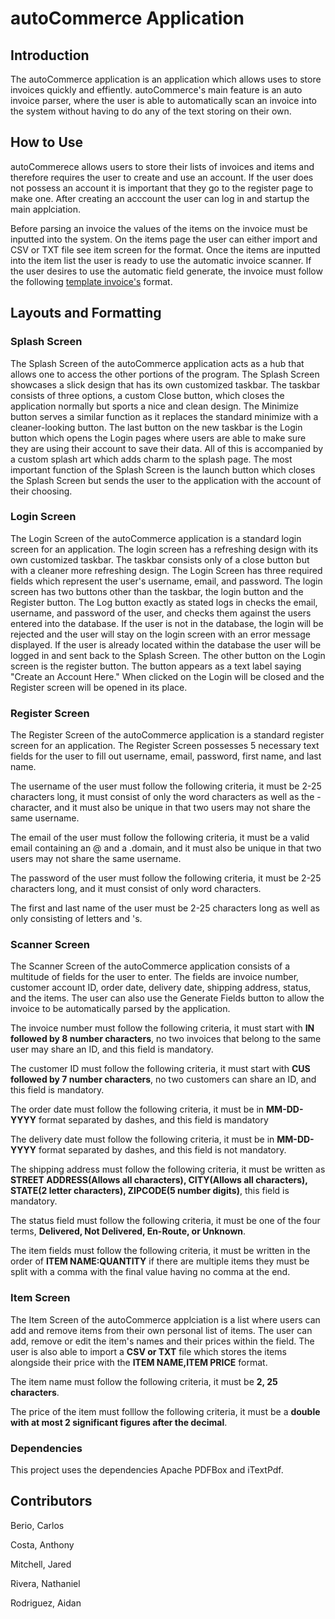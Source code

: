 # autoCommerce Application

## Introduction

The autoCommerce application is an application which allows uses to store invoices quickly and effiently. autoCommerce's main feature is an auto invoice parser, where the user is able to automatically scan an invoice into the system without having to do any of the text storing on their own.

## How to Use

autoCommerece allows users to store their lists of invoices and items and therefore requires the user to create and use an account. If the user does not possess an account it is important that they go to the register page to make one. After creating an acccount the user can log in and startup the main applciation.

Before parsing an invoice the values of the items on the invoice must be inputted into the system. On the items page the user can either import and CSV or TXT file see item screen for the format. Once the items are inputted into the item list the user is ready to use the automatic invoice scanner. If the user desires to use the automatic field generate, the invoice must follow the following [template invoice's](https://mega.nz/file/lwYUlTSa#HKTgwi4VXc91Ok6ZvWv0CG4YHIpObMCM0VFsW8aqlKw) format. 

## Layouts and Formatting

### Splash Screen

The Splash Screen of the autoCommerce application acts as a hub that allows one to access the other portions of the program. The Splash Screen showcases a slick design that has its own customized taskbar. The taskbar consists of three options, a custom Close button, which closes the application normally but sports a nice and clean design. The Minimize button serves a similar function as it replaces the standard minimize with a cleaner-looking button. The last button on the new taskbar is the Login button which opens the Login pages where users are able to make sure they are using their account to save their data. All of this is accompanied by a custom splash art which adds charm to the splash page. The most important function of the Splash Screen is the launch button which closes the Splash Screen but sends the user to the application with the account of their choosing.

### Login Screen

The Login Screen of the autoCommerce application is a standard login screen for an application. The login screen has a refreshing design with its own customized taskbar. The taskbar consists only of a close button but with a cleaner more refreshing design. The Login Screen has three required fields which represent the user's username, email, and password. The login screen has two buttons other than the taskbar, the login button and the Register button. The Log button exactly as stated logs in checks the email, username, and password of the user, and checks them against the users entered into the database. If the user is not in the database, the login will be rejected and the user will stay on the login screen with an error message displayed. If the user is already located within the database the user will be logged in and sent back to the Splash Screen. The other button on the Login screen is the register button. The button appears as a text label saying "Create an Account Here." When clicked on the Login will be closed and the Register screen will be opened in its place.

### Register Screen

The Register Screen of the autoCommerce application is a standard register screen for an application. The Register Screen possesses 5 necessary text fields for the user to fill out username, email, password, first name, and last name.

The username of the user must follow the following criteria, it must be 2-25 characters long, it must consist of only the word characters as well as the - character, and it must also be unique in that two users may not share the same username.

The email of the user must follow the following criteria, it must be a valid email containing an @ and a .domain, and it must also be unique in that two users may not share the same username.

The password of the user must follow the following criteria, it must be 2-25 characters long, and it must consist of only word characters.

The first and last name of the user must be 2-25 characters long as well as only consisting of letters and 's. 

### Scanner Screen

The Scanner Screen of the autoCommerce application consists of a multitude of fields for the user to enter. The fields are invoice number, customer account ID, order date, delivery date, shipping address, status, and the items. The user can also use the Generate Fields button to allow the invoice to be automatically parsed by the application.

The invoice number must follow the following criteria, it must start with **IN followed by 8 number characters**, no two invoices that belong to the same user may share an ID, and this field is mandatory.

The customer ID must follow the following criteria, it must start with **CUS followed by 7 number characters**, no two customers can share an ID, and this field is mandatory.

The order date must follow the following criteria, it must be in **MM-DD-YYYY** format separated by dashes, and this field is mandatory

The delivery date must follow the following criteria, it must be in **MM-DD-YYYY** format separated by dashes, and this field is not mandatory.

The shipping address must follow the following criteria, it must be written as **STREET ADDRESS(Allows all characters), CITY(Allows all characters), STATE(2 letter characters), ZIPCODE(5 number digits)**, this field is mandatory.

The status field must follow the following criteria, it must be one of the four terms, **Delivered, Not Delivered, En-Route, or Unknown**.

The item fields must follow the following criteria, it must be written in the order of **ITEM NAME:QUANTITY** if there are multiple items they must be split with a comma with the final value having no comma at the end.

### Item Screen

The Item Screen of the autoCommerce applciation is a list where users can add and remove items from their own personal list of items. The user can add, remove or edit the item's names and their prices within the field. The user is also able to import a **CSV or TXT** file which stores the items alongside their price with the **ITEM NAME,ITEM PRICE** format.

The item name must follow the following criteria, it must be **2, 25 characters**.

The price of the item must folllow the following criteria, it must be a **double with at most 2 significant figures after the decimal**.

### Dependencies

This project uses the dependencies Apache PDFBox and iTextPdf.

## Contributors

Berio, Carlos

Costa, Anthony

Mitchell, Jared

Rivera, Nathaniel 

Rodriguez, Aidan
